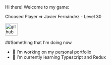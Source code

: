 Hi there! Welcome to my game:

Choosed Player => Javier Fernández - Level 30

[<img src='https://cdn.jsdelivr.net/npm/simple-icons@3.0.1/icons/github.svg' alt='github' height='40'>](https://github.com/javiferiv)


##Something that I'm doing now

- 🔭 I’m working on my personal portfolio
- 🌱 I’m currently learning Typescript and Redux

